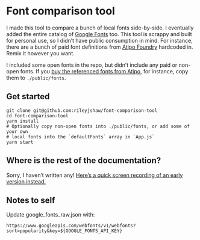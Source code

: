 # Font comparison tool

I made this tool to compare a bunch of local fonts side-by-side. I eventually added the entire catalog of [Google Fonts](https://fonts.google.com) too. This tool is scrappy and built for personal use, so I didn’t have public consumption in mind. For instance, there are a bunch of paid font definitions from [Atipo Foundry](https://www.atipofoundry.com/) hardcoded in. Remix it however you want.

I included some open fonts in the repo, but didn’t include any paid or non-open fonts. If you [buy the referenced fonts from Atipo](https://www.atipofoundry.com/), for instance, copy them to `./public/fonts`.

## Get started

```
git clone git@github.com:rileyjshaw/font-comparison-tool
cd font-comparison-tool
yarn install
# Optionally copy non-open fonts into ./public/fonts, or add some of your own
# local fonts into the `defaultFonts` array in `App.js`
yarn start
```

## Where is the rest of the documentation?

Sorry, I haven’t written any! [Here’s a quick screen recording of an early version instead.](https://youtu.be/TRGodGOu3Ww)

## Notes to self

Update google_fonts_raw.json with:

```
https://www.googleapis.com/webfonts/v1/webfonts?sort=popularity&key=${GOOGLE_FONTS_API_KEY}
```
